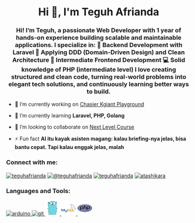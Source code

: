<h1 align="center">Hi 👋, I'm Teguh Afrianda</h1>
<h3 align="center">Hi! I’m Teguh, a passionate Web Developer with 1 year of hands-on experience building scalable and maintainable applications. I specialize in: 🔧 Backend Development with Laravel 🧱 Applying DDD (Domain-Driven Design) and Clean Architecture 🎨 Intermediate Frontend Development 💻 Solid knowledge of PHP (intermediate level) I love creating structured and clean code, turning real-world problems into elegant tech solutions, and continuously learning better ways to build.</h3>

- 🔭 I’m currently working on [Chasier Kgiant Playground](-)

- 🌱 I’m currently learning **Laravel, PHP, Golang**

- 👯 I’m looking to collaborate on [Next Level Course](https://github.com/NextLevelCourses)

- ⚡ Fun fact **AI itu kayak asisten magang: kalau briefing-nya jelas, bisa bantu cepat. Tapi kalau enggak jelas, malah**

<h3 align="left">Connect with me:</h3>
<p align="left">
<a href="https://linkedin.com/in/teguhafrianda" target="blank"><img align="center" src="https://raw.githubusercontent.com/rahuldkjain/github-profile-readme-generator/master/src/images/icons/Social/linked-in-alt.svg" alt="teguhafrianda" height="30" width="40" /></a>
<a href="https://medium.com/@teguhafrianda" target="blank"><img align="center" src="https://raw.githubusercontent.com/rahuldkjain/github-profile-readme-generator/master/src/images/icons/Social/medium.svg" alt="@teguhafrianda" height="30" width="40" /></a>
<a href="https://www.youtube.com/c/teguhafrianda" target="blank"><img align="center" src="https://raw.githubusercontent.com/rahuldkjain/github-profile-readme-generator/master/src/images/icons/Social/youtube.svg" alt="teguhafrianda" height="30" width="40" /></a>
<a href="https://discord.gg/atashikara" target="blank"><img align="center" src="https://raw.githubusercontent.com/rahuldkjain/github-profile-readme-generator/master/src/images/icons/Social/discord.svg" alt="atashikara" height="30" width="40" /></a>
</p>

<h3 align="left">Languages and Tools:</h3>
<p align="left"> <a href="https://www.arduino.cc/" target="_blank" rel="noreferrer"> <img src="https://cdn.worldvectorlogo.com/logos/arduino-1.svg" alt="arduino" width="40" height="40"/> </a> <a href="https://git-scm.com/" target="_blank" rel="noreferrer"> <img src="https://www.vectorlogo.zone/logos/git-scm/git-scm-icon.svg" alt="git" width="40" height="40"/> </a> <a href="https://golang.org" target="_blank" rel="noreferrer"> <img src="https://raw.githubusercontent.com/devicons/devicon/master/icons/go/go-original.svg" alt="go" width="40" height="40"/> </a> <a href="https://www.mysql.com/" target="_blank" rel="noreferrer"> <img src="https://raw.githubusercontent.com/devicons/devicon/master/icons/mysql/mysql-original-wordmark.svg" alt="mysql" width="40" height="40"/> </a> <a href="https://www.php.net" target="_blank" rel="noreferrer"> <img src="https://raw.githubusercontent.com/devicons/devicon/master/icons/php/php-original.svg" alt="php" width="40" height="40"/> </a> </p>
